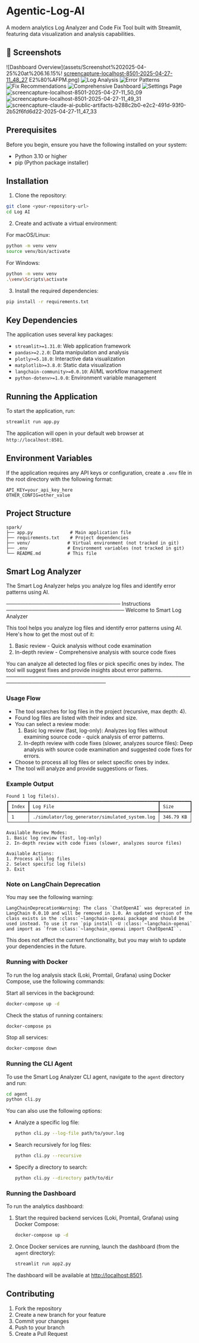# Agentic-Log-AI

A modern analytics Log Analyzer and Code Fix Tool built with Streamlit, featuring data visualization and analysis capabilities.

## 📸 Screenshots

![Dashboard Overview](assets/Screenshot%202025-04-25%20at%206.16.15%!
[screencapture-localhost-8501-2025-04-27-11_48_27](https://github.com/user-attachments/assets/a0237a10-f467-482a-99c5-5b83792d9514)
E2%80%AFPM.png)
![Log Analysis](assets/Screenshot%202025-04-27%20at%2011.48.17%E2%80%AFAM.png)
![Error Patterns](assets/Screenshot%202025-04-27%20at%2011.48.50%E2%80%AFAM.png)
![Fix Recommendations](assets/Screenshot%202025-04-27%20at%2011.49.02%E2%80%AFAM.png)
![Comprehensive Dashboard](assets/screencapture-claude-ai-public-artifacts-b288c2b0-e2c2-491d-93f0-2b52f6fd6d22-2025-04-27-11_46_27.png)
![Settings Page](assets/Screenshot%202025-04-25%20at%205.59.08%E2%80%AFPM.png)
![screencapture-localhost-8501-2025-04-27-11_50_09](https://github.com/user-attachments/assets/af6cf5b7-9bf1-438b-9ded-316145b45f9d)
![screencapture-localhost-8501-2025-04-27-11_49_31](https://github.com/user-attachments/assets/7a54cf42-896c-42a3-ba53-b984d71b689f)
![screencapture-claude-ai-public-artifacts-b288c2b0-e2c2-491d-93f0-2b52f6fd6d22-2025-04-27-11_47_33](https://github.com/user-attachments/assets/45d88d9d-b320-4dce-86ca-e6e36e399010)





## Prerequisites

Before you begin, ensure you have the following installed on your system:
- Python 3.10 or higher
- pip (Python package installer)

## Installation

1. Clone the repository:
```bash
git clone <your-repository-url>
cd Log AI
```

2. Create and activate a virtual environment:

For macOS/Linux:
```bash
python -m venv venv
source venv/bin/activate
```

For Windows:
```bash
python -m venv venv
.\venv\Scripts\activate
```

3. Install the required dependencies:
```bash
pip install -r requirements.txt
```

## Key Dependencies

The application uses several key packages:
- `streamlit>=1.31.0`: Web application framework
- `pandas>=2.2.0`: Data manipulation and analysis
- `plotly>=5.18.0`: Interactive data visualization
- `matplotlib>=3.8.0`: Static data visualization
- `langchain-community>=0.0.10`: AI/ML workflow management
- `python-dotenv>=1.0.0`: Environment variable management

## Running the Application

To start the application, run:
```bash
streamlit run app.py
```

The application will open in your default web browser at `http://localhost:8501`.

## Environment Variables

If the application requires any API keys or configuration, create a `.env` file in the root directory with the following format:

```
API_KEY=your_api_key_here
OTHER_CONFIG=other_value
```

## Project Structure

```
spark/
├── app.py              # Main application file
├── requirements.txt    # Project dependencies
├── venv/              # Virtual environment (not tracked in git)
├── .env               # Environment variables (not tracked in git)
└── README.md          # This file
```

## Smart Log Analyzer

The Smart Log Analyzer helps you analyze log files and identify error patterns using AI.

─────────────────────────────── Instructions ────────────────────────────────
Welcome to Smart Log Analyzer

This tool helps you analyze log files and identify error patterns using AI. Here's how to get the most out of it:

1. Basic review - Quick analysis without code examination
2. In-depth review - Comprehensive analysis with source code fixes

You can analyze all detected log files or pick specific ones by index. The tool will suggest fixes and provide insights about error patterns.
─────────────────────────────────────────────────────────────────────────────

### Usage Flow
- The tool searches for log files in the project (recursive, max depth: 4).
- Found log files are listed with their index and size.
- You can select a review mode:
  1. Basic log review (fast, log-only): Analyzes log files without examining source code - quick analysis of error patterns.
  2. In-depth review with code fixes (slower, analyzes source files): Deep analysis with source code examination and suggested code fixes for errors.
- Choose to process all log files or select specific ones by index.
- The tool will analyze and provide suggestions or fixes.

### Example Output
```
Found 1 log file(s).
┏━━━━━━━┳━━━━━━━━━━━━━━━━━━━━━━━━━━━━━━━━━━━━━━━━━━━━━━━━┳━━━━━━━━━━━┓
┃ Index ┃ Log File                                       ┃ Size      ┃
┡━━━━━━━╇━━━━━━━━━━━━━━━━━━━━━━━━━━━━━━━━━━━━━━━━━━━━━━━━╇━━━━━━━━━━━┩
│ 1     │ ./simulator/log_generator/simulated_system.log │ 346.79 KB │
└───────┴────────────────────────────────────────────────┴───────────┘

Available Review Modes:
1. Basic log review (fast, log-only)
2. In-depth review with code fixes (slower, analyzes source files)

Available Actions:
1. Process all log files
2. Select specific log file(s)
3. Exit
```

### Note on LangChain Deprecation
You may see the following warning:
```
LangChainDeprecationWarning: The class `ChatOpenAI` was deprecated in LangChain 0.0.10 and will be removed in 1.0. An updated version of the class exists in the :class:`~langchain-openai package and should be used instead. To use it run `pip install -U :class:`~langchain-openai` and import as `from :class:`~langchain_openai import ChatOpenAI``.
```
This does not affect the current functionality, but you may wish to update your dependencies in the future.

### Running with Docker
To run the log analysis stack (Loki, Promtail, Grafana) using Docker Compose, use the following commands:

Start all services in the background:
```bash
docker-compose up -d
```

Check the status of running containers:
```bash
docker-compose ps
```

Stop all services:
```bash
docker-compose down
```

### Running the CLI Agent
To use the Smart Log Analyzer CLI agent, navigate to the `agent` directory and run:

```bash
cd agent
python cli.py
```

You can also use the following options:
- Analyze a specific log file:
  ```bash
  python cli.py --log-file path/to/your.log
  ```
- Search recursively for log files:
  ```bash
  python cli.py --recursive
  ```
- Specify a directory to search:
  ```bash
  python cli.py --directory path/to/dir
  ```

### Running the Dashboard
To run the analytics dashboard:

1. Start the required backend services (Loki, Promtail, Grafana) using Docker Compose:
   ```bash
   docker-compose up -d
   ```

2. Once Docker services are running, launch the dashboard (from the `agent` directory):
   ```bash
   streamlit run app2.py
   ```

The dashboard will be available at [http://localhost:8501](http://localhost:8501).

## Contributing

1. Fork the repository
2. Create a new branch for your feature
3. Commit your changes
4. Push to your branch
5. Create a Pull Request
